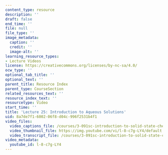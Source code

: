```yaml
---
content_type: resource
description: ''
draft: false
end_time: ''
file: null
file_type: ''
image_metadata:
  caption: ''
  credit: ''
  image-alt: ''
learning_resource_types:
- Lecture Videos
license: https://creativecommons.org/licenses/by-nc-sa/4.0/
ocw_type: ''
optional_tab_title: ''
optional_text: ''
parent_title: Resource Index
parent_type: CourseSection
related_resources_text: ''
resource_index_text: ''
resourcetype: Video
start_time: ''
title: 'Lecture 25: Introduction to Aqueous Solutions'
uid: 8a7de7f1-6002-06f8-d04c-996f2531b4f1
video_files:
  video_captions_file: /courses/3-091sc-introduction-to-solid-state-chemistry-fall-2010/45b9830deaa25ef089c45a84d49705ff_l-8-c7g-LY4.vtt
  video_thumbnail_file: https://img.youtube.com/vi/l-8-c7g-LY4/default.jpg
  video_transcript_file: /courses/3-091sc-introduction-to-solid-state-chemistry-fall-2010/18733673d0aa7efcc6272b2bf6a1b181_l-8-c7g-LY4.pdf
video_metadata:
  youtube_id: l-8-c7g-LY4
---
```

